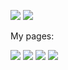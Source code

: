 ![](https://obianom.com/introducemyself2.svg)
[![](https://cdn.shinyappstore.com/img/rockybilly.regular_sas.webp)](https://github.com/shinyappstore)

My pages:

[![](https://scholar.rpkg.net/assets/S1p.png)](https://scholar.rpkg.net/aut/Obinna+Obianom)
[![](https://rpkg.net/assets/comprehensive_rpkg.png)](https://rpkg.net) 
[![](https://img.icons8.com/cotton/64/youtube.png)](https://www.youtube.com/@R2Rpkg/videos)
[![](https://img.icons8.com/cotton/64/twitter.png)](https://www.twitter.com/@R2Rpkg)

<!--https://rpkg.net/assets/comprehensive_rpkg.png-->
